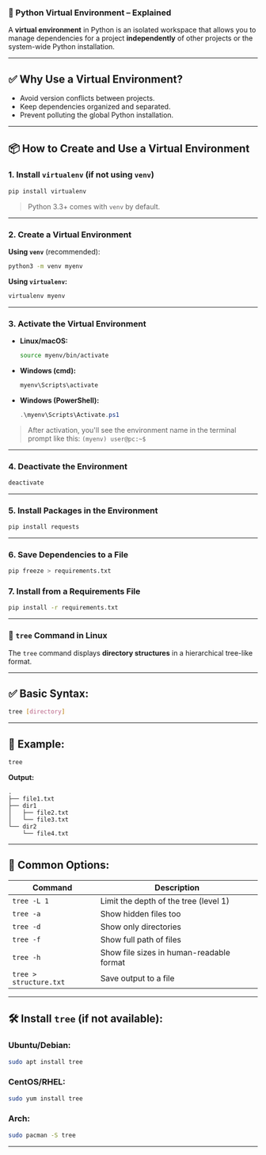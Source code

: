 ### 🐍 Python Virtual Environment – Explained

A **virtual environment** in Python is an isolated workspace that allows you to manage dependencies for a project **independently** of other projects or the system-wide Python installation.

---

## ✅ Why Use a Virtual Environment?

* Avoid version conflicts between projects.
* Keep dependencies organized and separated.
* Prevent polluting the global Python installation.

---

## 📦 How to Create and Use a Virtual Environment

### 1. **Install `virtualenv` (if not using `venv`)**

```bash
pip install virtualenv
```

> Python 3.3+ comes with `venv` by default.

---

### 2. **Create a Virtual Environment**

**Using `venv`** (recommended):

```bash
python3 -m venv myenv
```

**Using `virtualenv`:**

```bash
virtualenv myenv
```

---

### 3. **Activate the Virtual Environment**

* **Linux/macOS:**

  ```bash
  source myenv/bin/activate
  ```

* **Windows (cmd):**

  ```cmd
  myenv\Scripts\activate
  ```

* **Windows (PowerShell):**

  ```powershell
  .\myenv\Scripts\Activate.ps1
  ```

> After activation, you'll see the environment name in the terminal prompt like this:
> `(myenv) user@pc:~$`

---

### 4. **Deactivate the Environment**

```bash
deactivate
```

---

### 5. **Install Packages in the Environment**

```bash
pip install requests
```

---

### 6. **Save Dependencies to a File**

```bash
pip freeze > requirements.txt
```

### 7. **Install from a Requirements File**

```bash
pip install -r requirements.txt
```

---

### 🌲 `tree` Command in Linux

The `tree` command displays **directory structures** in a hierarchical tree-like format.

---

## ✅ Basic Syntax:

```bash
tree [directory]
```

---

## 📂 Example:

```bash
tree
```

**Output:**

```
.
├── file1.txt
├── dir1
│   ├── file2.txt
│   └── file3.txt
└── dir2
    └── file4.txt
```

---

## 🔧 Common Options:

| Command                | Description                              |
| ---------------------- | ---------------------------------------- |
| `tree -L 1`            | Limit the depth of the tree (level 1)    |
| `tree -a`              | Show hidden files too                    |
| `tree -d`              | Show only directories                    |
| `tree -f`              | Show full path of files                  |
| `tree -h`              | Show file sizes in human-readable format |
| `tree > structure.txt` | Save output to a file                    |

---

## 🛠️ Install `tree` (if not available):

### Ubuntu/Debian:

```bash
sudo apt install tree
```

### CentOS/RHEL:

```bash
sudo yum install tree
```

### Arch:

```bash
sudo pacman -S tree
```

---


